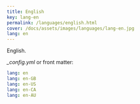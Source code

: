 ```yaml
---
title: English
key: lang-en
permalink: /languages/english.html
cover: /docs/assets/images/languages/lang-en.jpg
lang: en
---
```


English.

<!--more-->

*_config.yml* or front matter:

```yml
lang: en
lang: en-GB
lang: en-US
lang: en-CA
lang: en-AU
```